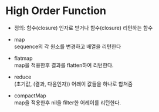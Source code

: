 High Order Function
===

* 정의: 함수(closure) 인자로 받거나 함수(closure) 리턴하는 함수


* map  
sequence의 각 원소를 변경하고 배열을 리턴한다

* flatmap  
map을 적용한후 결과를 flatten하여 리턴한다.

* reduce  
(초기값, (결과, 다음인자))
어래이 값들을 하나로 합쳐줌

* compactMap  
map을 적용한후 nil을 filter한 어레이를 리턴한다. 